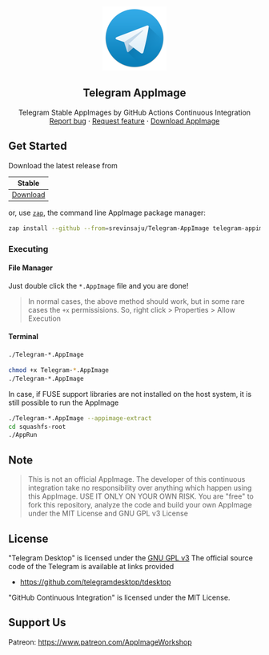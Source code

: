<p align="center">
    <img src="telegram.png" alt="Telegram logo" width=128 height=128>

<h2 align="center">Telegram AppImage</h2>

  <p align="center">
    Telegram Stable AppImages by GitHub Actions Continuous Integration
    <br>
    <a href="https://github.com/srevinsaju/Telegram-Appimage/issues/new">Report bug</a>
    ·
    <a href="https://github.com/srevinsaju/Telegram-Appimage/issues/new">Request feature</a>
    ·
    <a href="https://github.com/srevinsaju/Telegram-Appimage/releases/latest">Download AppImage</a>
  </p>
</p>

## Get Started

Download the latest release from

| Stable | 
| ------- |
| [Download](https://github.com/srevinsaju/Telegram-AppImage/releases/tag/continuous) |

or, use [`zap`](https://github.com/srevinsaju/zap), the command line AppImage package manager:
```bash
zap install --github --from=srevinsaju/Telegram-AppImage telegram-appimage
```


### Executing
#### File Manager
Just double click the `*.AppImage` file and you are done!

> In normal cases, the above method should work, but in some rare cases
the `+x` permissisions. So, right click > Properties > Allow Execution

#### Terminal 
```bash
./Telegram-*.AppImage
```
```bash
chmod +x Telegram-*.AppImage
./Telegram-*.AppImage
```

In case, if FUSE support libraries are not installed on the host system, it is 
still possible to run the AppImage

```bash
./Telegram-*.AppImage --appimage-extract
cd squashfs-root
./AppRun
```

## Note
> This is not an official AppImage. The developer of this continuous integration
> take no responsibility over anything which happen using this AppImage. USE IT ONLY
> ON YOUR OWN RISK. You are "free" to fork this repository, analyze the code and
> build your own AppImage under the MIT License and GNU GPL v3 License

## License
"Telegram Desktop" is licensed under the [GNU GPL v3](https://github.com/telegramdesktop/tdesktop/blob/dev/LICENSE)
The official source code of the Telegram is available at links provided 
* https://github.com/telegramdesktop/tdesktop

"GitHub Continuous Integration" is licensed under the MIT License. 

## Support Us
Patreon: https://www.patreon.com/AppImageWorkshop
